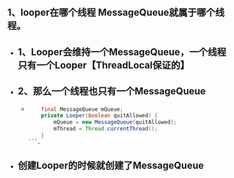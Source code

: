 ## 1、looper在哪个线程 MessageQueue就属于哪个线程。
- ## 1、Looper会维持一个MessageQueue，一个线程只有一个Looper【ThreadLocal保证的】
- ## 2、那么一个线程也只有一个MessageQueue
	- ```java
	      final MessageQueue mQueue;
	      private Looper(boolean quitAllowed) {
	          mQueue = new MessageQueue(quitAllowed);
	          mThread = Thread.currentThread();
	      }
	  ```、
- ## 创建Looper的时候就创建了MessageQueue
